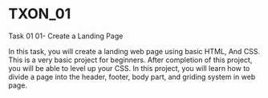 # TXON_01
Task 01
01- Create a Landing Page

In this task, you will create a landing web
page using basic HTML, And CSS. This is a
very basic project for beginners. After
completion of this project, you will be able
to level up your CSS. In this project, you will
learn how to divide a page into the header,
footer, body part, and griding system in
web page.
